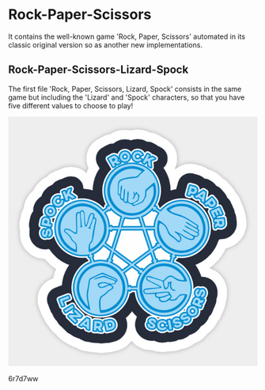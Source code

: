 # Rock-Paper-Scissors

It contains the well-known game 'Rock, Paper, Scissors' automated in its classic original version so as another new implementations.




## Rock-Paper-Scissors-Lizard-Spock
The first file 'Rock, Paper, Scissors, Lizard, Spock' consists in the same game but including the 'Lizard' and 'Spock' characters, 
so that you have five different values to choose to play!


![alt text](https://raw.githubusercontent.com/AlejandroPenaloza/Rock-Paper-Scissors/master/rpsls.jpg)


6r7d7ww
